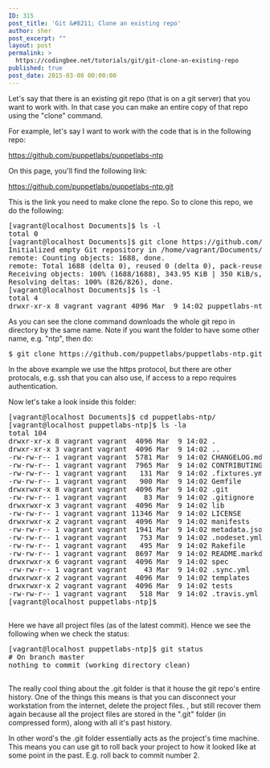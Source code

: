 ```yaml
---
ID: 315
post_title: 'Git &#8211; Clone an existing repo'
author: sher
post_excerpt: ""
layout: post
permalink: >
  https://codingbee.net/tutorials/git/git-clone-an-existing-repo
published: true
post_date: 2015-03-08 00:00:00
---
```

Let's say that there is an existing git repo (that is on a git server) that you want to work with. In that case you can make an entire copy of that repo using the "clone" command. 

For example, let's say I want to work with the code that is in the following repo:


https://github.com/puppetlabs/puppetlabs-ntp


On this page, you'll find the following link:

https://github.com/puppetlabs/puppetlabs-ntp.git


This is the link you need to make clone the repo. So to clone this repo, we do the following:


<pre>
[vagrant@localhost Documents]$ ls -l
total 0
[vagrant@localhost Documents]$ git clone https://github.com/puppetlabs/puppetlabs-ntp.git
Initialized empty Git repository in /home/vagrant/Documents/puppetlabs-ntp/.git/
remote: Counting objects: 1688, done.
remote: Total 1688 (delta 0), reused 0 (delta 0), pack-reused 1688
Receiving objects: 100% (1688/1688), 343.95 KiB | 350 KiB/s, done.
Resolving deltas: 100% (826/826), done.
[vagrant@localhost Documents]$ ls -l
total 4
drwxr-xr-x 8 vagrant vagrant 4096 Mar  9 14:02 puppetlabs-ntp
</pre>

As you can see the clone command downloads the whole git repo in directory by the same name. Note if you want the folder to have some other name, e.g. "ntp", then do:

<pre>
$ git clone https://github.com/puppetlabs/puppetlabs-ntp.git ntp
</pre>

In the above example we use the https protocol, but there are other protocals, e.g. ssh that you can also use, if access to a repo requires authentication. 


Now let's take a look inside this folder:

<pre>
[vagrant@localhost Documents]$ cd puppetlabs-ntp/
[vagrant@localhost puppetlabs-ntp]$ ls -la
total 104
drwxr-xr-x 8 vagrant vagrant  4096 Mar  9 14:02 .
drwxr-xr-x 3 vagrant vagrant  4096 Mar  9 14:02 ..
-rw-rw-r-- 1 vagrant vagrant  5781 Mar  9 14:02 CHANGELOG.md
-rw-rw-r-- 1 vagrant vagrant  7965 Mar  9 14:02 CONTRIBUTING.md
-rw-rw-r-- 1 vagrant vagrant   131 Mar  9 14:02 .fixtures.yml
-rw-rw-r-- 1 vagrant vagrant   900 Mar  9 14:02 Gemfile
drwxrwxr-x 8 vagrant vagrant  4096 Mar  9 14:02 .git
-rw-rw-r-- 1 vagrant vagrant    83 Mar  9 14:02 .gitignore
drwxrwxr-x 3 vagrant vagrant  4096 Mar  9 14:02 lib
-rw-rw-r-- 1 vagrant vagrant 11346 Mar  9 14:02 LICENSE
drwxrwxr-x 2 vagrant vagrant  4096 Mar  9 14:02 manifests
-rw-rw-r-- 1 vagrant vagrant  1941 Mar  9 14:02 metadata.json
-rw-rw-r-- 1 vagrant vagrant   753 Mar  9 14:02 .nodeset.yml
-rw-rw-r-- 1 vagrant vagrant   495 Mar  9 14:02 Rakefile
-rw-rw-r-- 1 vagrant vagrant  8697 Mar  9 14:02 README.markdown
drwxrwxr-x 6 vagrant vagrant  4096 Mar  9 14:02 spec
-rw-rw-r-- 1 vagrant vagrant    43 Mar  9 14:02 .sync.yml
drwxrwxr-x 2 vagrant vagrant  4096 Mar  9 14:02 templates
drwxrwxr-x 2 vagrant vagrant  4096 Mar  9 14:02 tests
-rw-rw-r-- 1 vagrant vagrant   518 Mar  9 14:02 .travis.yml
[vagrant@localhost puppetlabs-ntp]$

</pre>

Here we have all project files (as of the latest commit). Hence we see the following when we check the status:


<pre>
[vagrant@localhost puppetlabs-ntp]$ git status
# On branch master
nothing to commit (working directory clean)

</pre>

The really cool thing about the .git folder is that it house the git repo's entire history. One of the things this means is that you can disconnect your workstation from the internet, delete the project files. , but still recover them again because all the project files are stored in the ".git" folder (in compressed form), along with all it's past history. 



In other word's the .git folder essentially acts as the project's time machine. This means you can use git to roll back your project to how it looked like at some point in the past. E.g. roll back to commit number 2.
